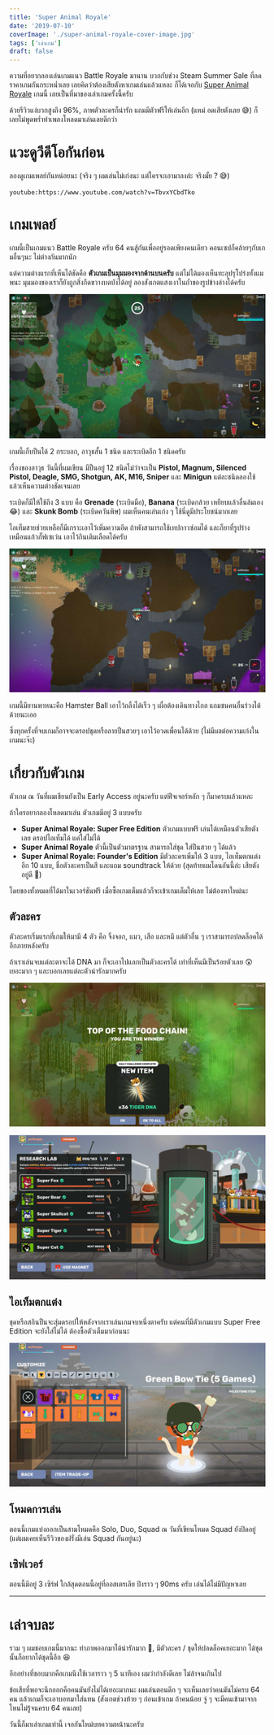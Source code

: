 ```yaml
---
title: 'Super Animal Royale'
date: '2019-07-10'
coverImage: './super-animal-royale-cover-image.jpg'
tags: ['เล่าเกม']
draft: false
---
```


ความที่อยากลองเล่นเกมแนว Battle Royale มานาน บวกกับช่วง Steam Summer Sale ที่ลดราคาเกมกันกระหน่ำเลย เลยคิดว่าต้องเสียตังหาเกมเล่นแล้วแหละ ก็ได้เจอกับ <a href="https://animalroyale.com/" target="_blank">Super Animal Royale</a> เกมนี้ เลยเป็นที่มาของเล่าเกมครั้งนี้ครับ

ด้วยรีวิวแง่บวกสูงถึง 96%, ภาพตัวละครก็น่ารัก แถมมีตัวฟรีให้เล่นอีก (แหม่ อดเสียตังเลย 😅) ก็เลยไม่พูดพร่ำทำเพลงโหลดมาเล่นเลยดีกว่า

# แวะดูวีดีโอกันก่อน

ลองดูเกมเพลย์กันหน่อยนะ (จริง ๆ ผมเล่นไม่เก่งนะ แต่ใครจะเอามาลงล่ะ จริงมั้ย ? 😅)

`youtube:https://www.youtube.com/watch?v=TbvxYCbdTko`

# เกมเพลย์

เกมนี้เป็นเกมแนว Battle Royale ครับ 64 คนสู้กันเพื่ออยู่รอดเพียงคนเดียว คอนเซปก็คล้ายๆกับเกมอื่นๆนะ ไม่ต่างกันมากนัก

แต่ความต่างแรกที่เห็นได้ชัดคือ **ตัวเกมเป็นมุมมองจากด้านบนครับ** แต่ไม่ได้มองเห็นทะลุปรุโปร่งทั้งแมพนะ มุมมองของเราก็ยังถูกสิ่งกีดขวางบดบังได้อยู่ ลองสังเกตแสงเงาในถ้ำของรูปข้างล่างได้ครับ

![super animal royale](super-animal-royale-1.jpg)

เกมนี้เก็บปืนได้ 2 กระบอก, อาวุธสั้น 1 ชนิด และระเบิดอีก 1 ชนิดครับ

เรื่องของอาวุธ วันนี้ที่ผมเขียน มีปืนอยู่ 12 ชนิดไม่ว่าจะเป็น **Pistol, Magnum, Silenced Pistol, Deagle, SMG, Shotgun, AK, M16, Sniper** และ **Minigun** แต่ละชนิดลองใช้แล้วเห็นความต่างชัดเจนเลย

ระเบิดก็มีให้ใช้ถึง 3 แบบ คือ **Grenade** (ระเบิดมือ), **Banana** (ระเบิดกล้วย เหยียบแล้วลื่นล้มเอง😂) และ **Skunk Bomb** (ระเบิดควันพิษ) ผมเห็นคนเล่นเก่ง ๆ ใช้นี่ดูมีประโยชน์มากเลย

ไอเท็มสายช่วยเหลือก็มีเกราะเอาไว้เพิ่มความอึด ถ้าพังสามารถใช้เทปกาวซ่อมได้ และก็ยาที่รูปร่างเหมือนแก้วกั๊ฟเซเว่น เอาไว้กินเติมเลือดได้ครับ

![super animal royale](super-animal-royale-2.jpg)

เกมนี้มียานพาหนะคือ Hamster Ball เอาไว้กลิ้งได้เร็ว ๆ เผื่อต้องเดินทางไกล แถมชนคนอื่นร่วงได้ด้วยนะเออ

ซึ่งทุกครั้งที่จบเกมก็อาจจะดรอปชุดหรือลายปืนสวยๆ เอาไว้อวดเพื่อนได้ด้วย (ไม่มีผลต่อความเก่งในเกมนะจ๊ะ)

# เกี่ยวกับตัวเกม

ตัวเกม ณ วันที่ผมเขียนยังเป็น Early Access อยู่นะครับ แต่ฟีจเจอร์หลัก ๆ ก็มาครบแล้วแหละ

ถ้าใครอยากลองโหลดมาเล่น ตัวเกมมีอยู่ 3 แบบครับ

- **Super Animal Royale: Super Free Edition** ตัวเกมแบบฟรี เล่นได้เหมือนตัวเสียตังเลย ดรอปไอเท็มได้ แค่ใส่ไม่ได้
- **Super Animal Royale** ตัวนี้เป็นตัวมาตรฐาน สามารถใส่ชุด ใส่ปืนสวย ๆ ได้แล้ว
- **Super Animal Royale: Founder's Edition** มีตัวละครเพิ่มให้ 3 แบบ, ไอเท็มตกแต่งอีก 10 แบบ, ชื่อตัวละครเป็นสี และแถม soundtrack ให้ด้วย (สุดท้ายผมโดนอันนี้ล่ะ เสียตังอยู่ดี 🤣)

โดยของทั้งหมดที่ได้มาในเวอร์ชันฟรี เมื่อซื้อเกมเต็มแล้วก็จะเข้าเกมเต็มให้เลย ไม่ต้องหาใหม่นะ

## ตัวละคร

ตัวละครเริ่มแรกที่เกมให้มามี 4 ตัว คือ จิ้งจอก, แมว, เสือ และหมี แต่ตัวอื่น ๆ เราสามารถปลดล็อคได้อีกภายหลังครับ

ถ้าเราเล่นจบแต่ละตาจะได้ DNA มา ก็จะเอาไปแลกเป็นตัวละครได้ เท่าที่เห็นมีเป็นร้อยตัวเลย 😲 เยอะมาก ๆ และบอกเลยแต่ละตัวน่ารักมากครับ

![super animal royale](super-animal-royale-4.jpg)

![super animal royale](super-animal-royale-3.jpg)

## ไอเท็มตกแต่ง

ชุดหรือสกินปืนจะสุ่มดรอปให้หลังจากเราเล่นเกมจบหนึ่งตาครับ แต่คนที่มีตัวเกมแบบ Super Free Edition จะยังใส่ไม่ได้ ต้องซื้อตัวเต็มมาก่อนนะ

![super animal royale](super-animal-royale-5.jpg)

## โหมดการเล่น

ตอนนี้เกมแบ่งออกเป็นสามโหมดคือ Solo, Duo, Squad ณ วันที่เขียนโหมด Squad ยังปิดอยู่ (แต่ผมเคยเห็นรีวิวของฝรั่งมีเล่น Squad กันอยู่นะ)

## เซิฟเวอร์

ตอนนี้มีอยู่ 3 เซิร์ฟ ใกล้สุดตอนนี้อยู่ที่ออสเตรเลีย ปิงราว ๆ 90ms ครับ เล่นได้ไม่มีปัญหาเลย

---

# เล่าจบละ

รวม ๆ ผมชอบเกมนี้มากนะ ทำภาพออกมาได้น่ารักมาก 🤗, มีตัวละคร / ชุดให้ปลดล็อคเยอะมาก ได้ชุดนั้นก็อยากได้ชุดนี้อีก 😆

อีกอย่างที่ชอบมากคือเกมนึงใช้เวลาราว ๆ 5 นาทีเอง ผมว่ากำลังดีเลย ไม่ล้าจนเกินไป

ข้อเสียที่พอจะนึกออกคือคนมันยังไม่ได้เยอะมากนะ ผมเล่นตอนดึก ๆ จะเห็นเลยว่าคนมันไม่ครบ 64 คน แล้วเกมก็จะเอาบอทมาใส่แทน (สังเกตช่วงท้าย ๆ ก่อนเข้าเกม ถ้าคนน้อย จู่ ๆ จะมีคนเข้ามาจากไหนไม่รู้จนครบ 64 คนเลย)

วันนี้ก็มาเล่าเกมเท่านี้ เจอกันใหม่บทความหน้านะครับ
